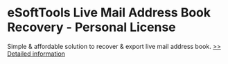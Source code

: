 # eSoftTools Live Mail Address Book Recovery - Personal License
Simple & affordable solution to recover & export live mail address book.
[>> Detailed information](https://secure.shareit.com/shareit/product.html?productid=300877020&affiliateid=200057808)